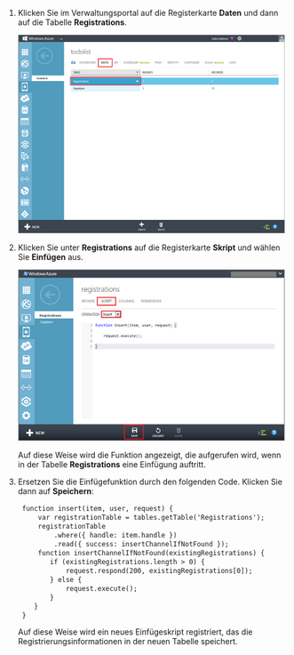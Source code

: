 1.  Klicken Sie im Verwaltungsportal auf die Registerkarte **Daten** und dann auf die Tabelle **Registrations**.
    
    ![](./media/mobile-services-update-registrations-script/mobile-portal-data-tables-registrations.png)

2.  Klicken Sie unter **Registrations** auf die Registerkarte **Skript** und wählen Sie **Einfügen** aus.
    
    ![](./media/mobile-services-update-registrations-script/mobile-insert-script-registrations.png)
    
    Auf diese Weise wird die Funktion angezeigt, die aufgerufen wird, wenn in der Tabelle **Registrations** eine Einfügung auftritt.

3.  Ersetzen Sie die Einfügefunktion durch den folgenden Code. Klicken Sie dann auf **Speichern**:
    
         function insert(item, user, request) {
             var registrationTable = tables.getTable('Registrations');
             registrationTable
                 .where({ handle: item.handle })
                 .read({ success: insertChannelIfNotFound });
             function insertChannelIfNotFound(existingRegistrations) {
         	    if (existingRegistrations.length > 0) {
             	    request.respond(200, existingRegistrations[0]);
         	    } else {
             	    request.execute();
         		}    
    		}
         }
    
	Auf diese Weise wird ein neues Einfügeskript registriert, das die Registrierungsinformationen in der neuen Tabelle speichert.

<!-- images-->